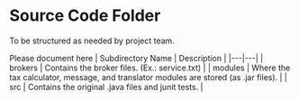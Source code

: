 # Source Code Folder
To be structured as needed by project team.

Please document here
| Subdirectory Name | Description |
|---|---|
| brokers | Contains the broker files. (Ex.: service.txt) |
| modules | Where the tax calculator, message, and translator modules are stored (as .jar files). |
| src | Contains the original .java files and junit tests. |

